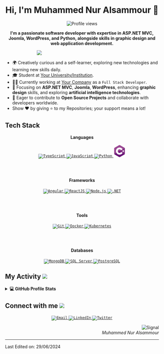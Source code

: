 <!-- Header -->
<h1 align="center">
  <!--
  <img src="https://github.com/oHTGo/oHTGo/blob/main/images/logo.svg" width="500">-->
  <br>
  Hi, I'm Muhammed Nur Alsammour 👋
</h1>

<!-- Counter -->
<p align="center">
  <img alt="Profile views" height="20px" src="https://hits.seeyoufarm.com/api/count/incr/badge.svg?url=https://github.com/MuhammedNurAlsammour&count_bg=%23579E91&title_bg=%23555555&icon=&icon_color=%23E7E7E7&title=Views&edge_flat=false">
</p>

<p align="center">
  <b>I'm a passionate software developer with expertise in ASP.NET MVC, Joomla, WordPress, and Python, alongside skills in graphic design and web application development.</b>
</p>

<img align='right' src="https://github.com/oHTGo/oHTGo/blob/main/images/coding.gif" width="400">
<br>

- 🌍 Creatively curious and a self-learner, exploring new technologies and learning new skills daily.
- 🎓 Student at [Your University/Institution](https://www.youruniversity.edu).
- 👨‍💻 Currently working at [Your Company](https://www.yourcompany.com) as a `Full Stack Developer`.
- 🌱 Focusing on **ASP.NET MVC**, **Joomla**, **WordPress**, enhancing **graphic design** skills, and exploring **artificial intelligence technologies**.
- 💬 Eager to contribute to **Open Source Projects** and collaborate with developers worldwide.
- Show ❤️ by giving ⭐ to my Repositories; your support means a lot!

<h2>Tech Stack</h2>

<p align="center">
  <b>Languages</b>
  <br>
  <br>
  <a href="https://www.typescriptlang.org" target="_blank">
    <code><img src="https://github.com/oHTGo/oHTGo/blob/main/images/typescript.svg" alt="TypeScript" height="40"/></code>
  </a>
  <a href="https://developer.mozilla.org/en-US/docs/Web/JavaScript" target="_blank">
    <code><img src="https://github.com/oHTGo/oHTGo/blob/main/images/javascript.svg" alt="JavaScript" height="40"/></code>
  </a>
  <a href="https://www.python.org" target="_blank">
    <code><img src="https://github.com/oHTGo/oHTGo/blob/main/images/" alt="Python" height="40"/></code>
  </a>
  <a href="https://docs.microsoft.com/en-us/dotnet/csharp/" target="_blank">
    <code><img src="images/c-sharp.svg" alt="C#" height="40"/></code>
  </a>
</p>

<br>
<br>

<p align="center">
  <b>Frameworks</b>
  <br>
  <br>
  <a href="https://angular.io" target="_blank">
    <code><img src="https://github.com/oHTGo/oHTGo/blob/main/images/angular.svg" alt="Angular" height="40"/></code>
  </a>
  <a href="https://reactjs.org" target="_blank">
    <code><img src="https://github.com/oHTGo/oHTGo/blob/main/images/react.svg" alt="ReactJS" height="40"/></code>
  </a>
  <a href="https://nodejs.org" target="_blank">
    <code><img src="https://github.com/oHTGo/oHTGo/blob/main/images/node.svg" alt="Node.js" height="40"/></code>
  </a>
  <a href="https://dotnet.microsoft.com/apps/aspnet" target="_blank">
    <code><img src="https://github.com/oHTGo/oHTGo/blob/main/images/dotnet.svg" alt=".NET" height="40"/></code>
  </a>
</p>

<br>
<br>

<p align="center">
  <b>Tools</b>
  <br>
  <br>
  <a href="https://git-scm.com" target="_blank">
    <code><img src="https://github.com/oHTGo/oHTGo/blob/main/images/git.svg" alt="Git" height="40"/></code>
  </a>
  <a href="https://www.docker.com" target="_blank">
    <code><img src="https://github.com/oHTGo/oHTGo/blob/main/images/docker.svg" alt="Docker" height="40"/></code>
  </a>
  <a href="https://kubernetes.io" target="_blank">
    <code><img src="https://github.com/oHTGo/oHTGo/blob/main/images/kubernetes.svg" alt="Kubernetes" height="40"/></code>
  </a>
</p>

<br>
<br>

<p align="center">
  <b>Databases</b>
  <br>
  <br>
  <a href="https://www.mongodb.com" target="_blank">
    <code><img src="https://github.com/oHTGo/oHTGo/blob/main/images/mongodb.svg" alt="MongoDB" height="40"/></code>
  </a>
  <a href="https://www.microsoft.com/sql-server" target="_blank">
    <code><img src="https://github.com/oHTGo/oHTGo/blob/main/images/sqlserver.svg" alt="SQL Server" height="40"/></code>
  </a>
  <a href="https://www.postgresql.org" target="_blank">
    <code><img src="https://github.com/oHTGo/oHTGo/blob/main/images/postgresql.svg" alt="PostgreSQL" height="40"/></code>
  </a>
</p>

<!-- My Activity -->
<h2>My Activity <img src="https://github.com/oHTGo/oHTGo/blob/main/images/github-stats.gif" height="35px"></h2>
<details> 
  <summary><b>💻 GitHub Profile Stats</b></summary>
  <br>
  <p align="center">
    <img alt="Most used languages" src="https://github-readme-stats.vercel.app/api/top-langs/?username=MuhammedNurAlsammour&layout=compact&theme=dark" height="192px"/>
    <br>
    <img src="https://github-readme-stats.vercel.app/api?username=MuhammedNurAlsammour&show_icons=true&icon_color=ffffff&theme=dark" alt="Muhammed Nur Alsammour's Github Stats" height="192px"/>
    <br>
    <b>Note:</b> Top languages are metrics of the languages in my public repositories.
  </p>
</details>

<!-- Connection -->
<h2> Connect with me <img src="https://github.com/oHTGo/oHTGo/blob/main/images/handshake.gif" height="35px"></h2>
<p align="center">
  <a href="mailto:your.email@example.com" target="_blank">
    <code><img src="https://github.com/oHTGo/oHTGo/blob/main/images/email.svg" alt="Email" height="30" width="40"/></code>
  </a>
  <a href="https://www.linkedin.com/in/yourprofile" target="_blank">
    <code><img src="https://github.com/oHTGo/oHTGo/blob/main/images/linkedin.svg" alt="LinkedIn" height="30" width="40"/></code>
  </a>
  <a href="https://twitter.com/yourhandle" target="_blank">
    <code><img src="https://github.com/oHTGo/oHTGo/blob/main/images/twitter.svg" alt="Twitter" height="30" width="40"/></code>
  </a>
</p>

<!-- Signal -->
<p align="right">
  <img alt="Signal" height="25px" src="https://media.giphy.com/media/hlRzt8TxCNVcEZBt9w/giphy.gif">
  <br>
  <em>Muhammed Nur Alsammour</em>
</p>

---


Last Edited on: 29/06/2024
